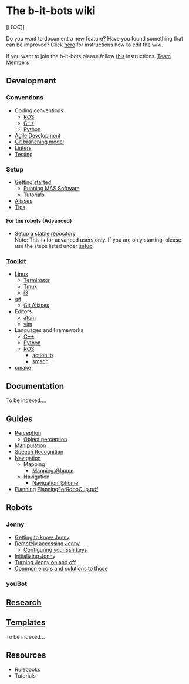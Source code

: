 # The b-it-bots wiki

[[_TOC_]]

Do you want to document a new feature? Have you found something that can be improved? Click [here](CONTRIBUTING) for instructions how to edit the wiki.

If you want to join the b-it-bots please follow [this](joining) instructions.
[Team Members](team)  

## Development
### Conventions
* Coding conventions
    * [ROS](/development/conventions/coding/ROS)
    * [C++](/development/conventions/coding/cpp)
    * [Python](/development/conventions/coding/python)
* [Agile Development](/development/conventions/agile-development/agile-development)
* [Git branching model](/development/conventions/git/git-branching-model)
* [Linters](/development/conventions/linters/linters)
* [Testing](/development/conventions/testing/testing)

### Setup
- [Getting started](development/setup/getting-started)
    * [Running MAS Software](/development/setup/running-mas-software.md)
    * [Tutorials](development/setup/tutorials)
- [Aliases](development/setup/aliases)
- [Tips](development/setup/tips)

#### For the robots (Advanced)
- [Setup a stable repository](/development/setup/setup-stable)  
Note: This is for advanced users only. If you are only starting, please use the steps listed under [setup](/home#setup).

### [Toolkit](development/toolkit/tools)

* [Linux](development/toolkit/linux/linux)
    * [Terminator](development/toolkit/tools#terminator)
    * [Tmux](development/toolkit/linux/tmux/tmux)
    * [i3](development/toolkit/tools#i3)
* [git](development/toolkit/git/git)
    * [Git Aliases](/development/toolkit/git/git-aliases)
* Editors
    * [atom](development/toolkit/editors/atom/atom)
    * [vim](development/toolkit/editors/vim/vim)
* Languages and Frameworks
    * [C++](development/toolkit/languages_and_frameworks/cpp/cpp)
    * [Python](development/toolkit/languages_and_frameworks/python/python)
    * [ROS](development/toolkit/languages_and_frameworks/ros/ros)
        * [actionlib](development/toolkit/languages_and_frameworks/ros/actionlib)
        * [smach](development/toolkit/languages_and_frameworks/ros/smach)
* [cmake](development/toolkit/cmake/cmake)

## Documentation
To be indexed....

## Guides
- [Perception](/guides/domains/perception/perception)
  - [Object perception](/guides/domains/perception/object-perception)
- [Manipulation](/guides/domains/manipulation/manipulation)
- [Speech Recognition](/guides/domains/speech/speech)
- [Navigation](/guides/domains/navigation/navigation)
  - Mapping
    - [Mapping @home](/guides/domains/navigation/mapping-athome)
  - Navigation
    - [Navigation @home](/guides/domains/navigation/navigation-athome)
- [Planning](/guides/domains/planning/planning) [PlanningForRoboCup.pdf](/uploads/a5b162dcab892b7dfb4c9f0b0a1bdb34/PlanningForRoboCup.pdf)

## Robots
### Jenny
* [Getting to know Jenny](/guides/robots/jenny/getting-to-know-jenny)
* [Remotely accessing Jenny](/guides/robots/jenny/working-on-jenny)
    * [Configuring your ssh keys](/guides/robots/jenny/working-on-jenny)
* [Initializing Jenny](/guides/robots/jenny/how-to-start-jenny)
* [Turning Jenny on and off](/guides/robots/jenny/turning-jenny-on-and-off)
* [Common errors and solutions to those](/guides/robots/jenny/common-errors)

### youBot

## [Research](research/research)


## [Templates](templates/templates)
To be indexed...

## Resources
* Rulebooks
* Tutorials

